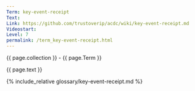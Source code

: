 ```yaml
---
Term: key-event-receipt
Text: 
Link: https://github.com/trustoverip/acdc/wiki/key-event-receipt.md
Videostart: 
Level: 7
permalink: /term_key-event-receipt.html
---
```


{{ page.collection }} - {{ page.Term }}

   {{ page.text }}

{% include_relative glossary/key-event-receipt.md %}
